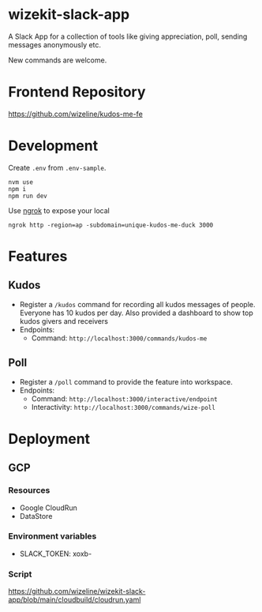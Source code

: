 # wizekit-slack-app

A Slack App for a collection of tools like giving appreciation, poll, sending messages anonymously etc.

New commands are welcome.

# Frontend Repository

https://github.com/wizeline/kudos-me-fe

# Development

Create `.env` from `.env-sample`.

```
nvm use
npm i
npm run dev
```

Use [ngrok](https://ngrok.com/) to expose your local

```
ngrok http -region=ap -subdomain=unique-kudos-me-duck 3000
```

# Features

## Kudos
- Register a `/kudos` command for recording all kudos messages of people. Everyone has 10 kudos per day. Also provided a dashboard to show top kudos givers and receivers
- Endpoints:
	-  Command: `http://localhost:3000/commands/kudos-me`

## Poll
- Register a `/poll` command to provide the feature into workspace.
- Endpoints:
	- Command: `http://localhost:3000/interactive/endpoint`
	- Interactivity: `http://localhost:3000/commands/wize-poll`


# Deployment
## GCP

### Resources
- Google CloudRun
- DataStore

### Environment variables
- SLACK_TOKEN: xoxb-

### Script

https://github.com/wizeline/wizekit-slack-app/blob/main/cloudbuild/cloudrun.yaml

